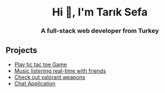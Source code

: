 <h1 align="center">Hi 👋, I'm Tarık Sefa</h1>
<h3 align="center">A full-stack web developer from Turkey</h3>

## Projects
  - [Play tic tac toe Game](https://xoxgame.netlify.app)
  - [Music listening real-time with friends](https://gosmacx.netlify.app)
  - [Check out valorant weapons](https://valorant-weapons.netlify.app)
  - [Chat Application](https://gosmac.netlify.app)
